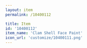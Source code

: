```yaml
---
layout: item
permalink: /10400112

title: Item
id: '10400112'
item_name: 'Clam Shell Face Paint'
icon_url: 'customize/10400111.png'
---
```

